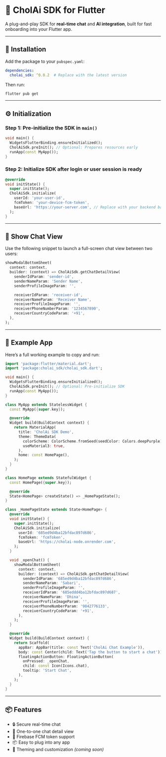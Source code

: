 
# 🧠 CholAi SDK for Flutter

A plug-and-play SDK for **real-time chat** and **AI integration**, built for fast onboarding into your Flutter app.

---

## 🚀 Installation

Add the package to your `pubspec.yaml`:

```yaml
dependencies:
  cholai_sdk: ^0.0.2  # Replace with the latest version
```

Then run:

```bash
flutter pub get
```

---

## ⚙️ Initialization

### Step 1: Pre-initialize the SDK in `main()`

```dart
void main() {
  WidgetsFlutterBinding.ensureInitialized();
  CholAiSdk.preInit(); // Optional: Prepares resources early
  runApp(const MyApp());
}
```

### Step 2: Initialize SDK after login or user session is ready

```dart
@override
void initState() {
  super.initState();
  CholAiSdk.initialize(
    userId: 'your-user-id',
    fcmToken: 'your-device-fcm-token',
    baseUrl: 'https://your-server.com', // Replace with your backend base URL
  );
}
```

---

## 💬 Show Chat View

Use the following snippet to launch a full-screen chat view between two users:

```dart
showModalBottomSheet(
  context: context,
  builder: (context) => CholAiSdk.getChatDetailView(
    senderIdParam: 'sender-id',
    senderNameParam: 'Sender Name',
    senderProfileImageParam: '',

    receiverIdParam: 'receiver-id',
    receiverNameParam: 'Receiver Name',
    receiverProfileImageParam: '',
    receiverPhoneNumberParam: '1234567890',
    receiverCountryCodeParam: '+91',
  ),
);
```

---

## 📱 Example App

Here’s a full working example to copy and run:

```dart
import 'package:flutter/material.dart';
import 'package:cholai_sdk/cholai_sdk.dart';

void main() {
  WidgetsFlutterBinding.ensureInitialized();
  CholAiSdk.preInit(); // Optional: Pre-initialize SDK
  runApp(const MyApp());
}

class MyApp extends StatelessWidget {
  const MyApp({super.key});

  @override
  Widget build(BuildContext context) {
    return MaterialApp(
      title: 'CholAi SDK Demo',
      theme: ThemeData(
        colorScheme: ColorScheme.fromSeed(seedColor: Colors.deepPurple),
        useMaterial3: true,
      ),
      home: const HomePage(),
    );
  }
}

class HomePage extends StatefulWidget {
  const HomePage({super.key});

  @override
  State<HomePage> createState() => _HomePageState();
}

class _HomePageState extends State<HomePage> {
  @override
  void initState() {
    super.initState();
    CholAiSdk.initialize(
      userId: '685ed9d4ba12bfdac897d686',
      fcmToken: 'fcmToken',
      baseUrl: 'https://cholai-node.onrender.com',
    );
  }

  void _openChat() {
    showModalBottomSheet(
      context: context,
      builder: (context) => CholAiSdk.getChatDetailView(
        senderIdParam: '685ed9d4ba12bfdac897d686',
        senderNameParam: 'Sabari',
        senderProfileImageParam: '',
        receiverIdParam: '685eddd4ba12bfdac897d687',
        receiverNameParam: 'Dhina',
        receiverProfileImageParam: '',
        receiverPhoneNumberParam: '9842776133',
        receiverCountryCodeParam: '+91',
      ),
    );
  }

  @override
  Widget build(BuildContext context) {
    return Scaffold(
      appBar: AppBar(title: const Text('CholAi Chat Example')),
      body: const Center(child: Text('Tap the button to start a chat')),
      floatingActionButton: FloatingActionButton(
        onPressed: _openChat,
        child: const Icon(Icons.chat),
        tooltip: 'Start Chat',
      ),
    );
  }
}
```

---

## 📦 Features

- 🔒 Secure real-time chat  
- 👥 One-to-one chat detail view  
- 🔔 Firebase FCM token support  
- 📦 Easy to plug into any app  
- 🎨 Theming and customization *(coming soon)*  
